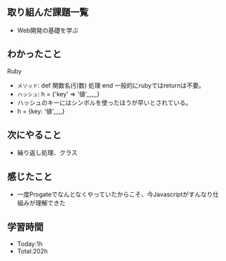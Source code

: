 ## 取り組んだ課題一覧
- Web開発の基礎を学ぶ
  
## わかったこと
Ruby
- `メソッド`: def 関数名(引数) 処理 end   一般的にrubyではreturnは不要。             
-  `ハッシュ`: h = {'key' => '値',,,,,,}
-  ハッシュのキーにはシンボルを使ったほうが早いとされている。
-  h = {key: '値',,,,,}

## 次にやること
- 繰り返し処理、クラス
  
## 感じたこと
- 一度Progateでなんとなくやっていたからこそ、今Javascriptがすんなり仕組みが理解できた
  
## 学習時間
- Today:1h
- Total:202h
